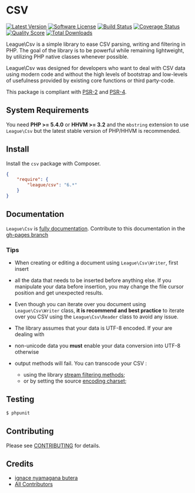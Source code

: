 CSV
==========

[![Latest Version](https://img.shields.io/github/release/thephpleague/csv.svg?style=flat-square)](https://github.com/thephpleague/csv/releases)
[![Software License](https://img.shields.io/badge/license-MIT-brightgreen.svg?style=flat-square)](LICENSE.md)
[![Build Status](https://img.shields.io/travis/thephpleague/csv/master.svg?style=flat-square)](https://travis-ci.org/thephpleague/csv)
[![Coverage Status](https://img.shields.io/scrutinizer/coverage/g/thephpleague/csv.svg?style=flat-square)](https://scrutinizer-ci.com/g/thephpleague/csv/code-structure)
[![Quality Score](https://img.shields.io/scrutinizer/g/thephpleague/csv.svg?style=flat-square)](https://scrutinizer-ci.com/g/thephpleague/csv)
[![Total Downloads](https://img.shields.io/packagist/dt/league/csv.svg?style=flat-square)](https://packagist.org/packages/league/csv)

League\Csv is a simple library to ease CSV parsing, writing and filtering in
PHP. The goal of the library is to be powerful while remaining lightweight,
by utilizing PHP native classes whenever possible.

League\Csv was designed for developers who want to deal with CSV data using
modern code and without the high levels of bootstrap and low-levels of
usefulness provided by existing core functions or third party-code.

This package is compliant with [PSR-2] and [PSR-4].

[PSR-2]: https://github.com/php-fig/fig-standards/blob/master/accepted/PSR-2-coding-style-guide.md
[PSR-4]: https://github.com/php-fig/fig-standards/blob/master/accepted/PSR-4-autoloader.md


System Requirements
-------

You need **PHP >= 5.4.0** or **HHVM >= 3.2** and the `mbstring` extension to use `League\Csv` but the latest stable version of PHP/HHVM is recommended.

Install
-------

Install the `csv` package with Composer.

```json
{
    "require": {
        "league/csv": "6.*"
    }
}
```

Documentation
-------------

`League\Csv` is [fully documentation](http://csv.thephpleague.com). Contribute to this documentation in the [gh-pages branch](https://github.com/thephpleague/csv/tree/gh-pages)

### Tips

* When creating or editing a document using `League\Csv\Writer`, first insert
* all the data that needs to be inserted before anything else. If you manipulate your data before insertion, you may change the file cursor position and get unexpected results.

* Even though you can iterate over you document using `League\Csv\Writer` class, **it is recommend and best practice** to iterate over you CSV using the `League\Csv\Reader` class to avoid any issue.

* The library assumes that your data is UTF-8 encoded. If your are dealing with
* non-unicode data you **must** enable your data conversion into UTF-8 otherwise
* output methods will fail. You can transcode your CSV :
    * using the library [stream filtering methods](http://csv.thephpleague.com/filtering);
    * or by setting the source [encoding charset](http://csv.thephpleague.com/overview);


Testing
-------

``` bash
$ phpunit
```

Contributing
-------

Please see [CONTRIBUTING](CONTRIBUTING.md) for details.

Credits
-------

- [ignace nyamagana butera](https://github.com/nyamsprod)
- [All Contributors](https://github.com/thephpleague/csv/graphs/contributors)
